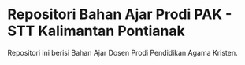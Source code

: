 # Repositori Bahan Ajar Prodi PAK - STT Kalimantan Pontianak
Repositori ini berisi Bahan Ajar Dosen Prodi Pendidikan Agama Kristen.
